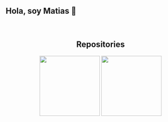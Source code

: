 ## Hola, soy Matias 👋

<br>

<h2 align="center">Repositories</h2>

<div align="center">
  <img src="https://github-readme-stats.vercel.app/api?username=MatiasFischer&show_icons=true&theme=midnight-purple&border_color=474554" height="160" />
  <img src="https://github-readme-stats.vercel.app/api/top-langs/?username=MatiasFischer&layout=compact&theme=midnight-purple&border_color=474554" height="160"/>
</div>

<br>

<!--
**MatiasFischer/MatiasFischer** is a ✨ _special_ ✨ repository because its `README.md` (this file) appears on your GitHub profile.

Here are some ideas to get you started:

- 🔭 I’m currently working on ...
- 🌱 I’m currently learning ...
- 👯 I’m looking to collaborate on ...
- 🤔 I’m looking for help with ...
- 💬 Ask me about ...
- 📫 How to reach me: ...
- 😄 Pronouns: ...
- ⚡ Fun fact: ...
-->
